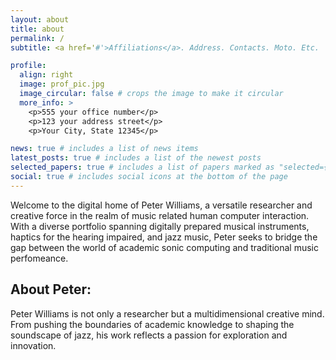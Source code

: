 ```yaml
---
layout: about
title: about
permalink: /
subtitle: <a href='#'>Affiliations</a>. Address. Contacts. Moto. Etc.

profile:
  align: right
  image: prof_pic.jpg
  image_circular: false # crops the image to make it circular
  more_info: >
    <p>555 your office number</p>
    <p>123 your address street</p>
    <p>Your City, State 12345</p>

news: true # includes a list of news items
latest_posts: true # includes a list of the newest posts
selected_papers: true # includes a list of papers marked as "selected={true}"
social: true # includes social icons at the bottom of the page
---
```


Welcome to the digital home of Peter Williams, a versatile researcher and creative force in the realm of music related human computer interaction. With a diverse portfolio spanning digitally prepared musical instruments, haptics for the hearing impaired, and jazz music, Peter seeks to bridge the gap between the world of academic sonic computing and traditional music perfomeance.

## About Peter:
Peter Williams is not only a researcher but a multidimensional creative mind. From pushing the boundaries of academic knowledge to shaping the soundscape of jazz, his work reflects a passion for exploration and innovation.
